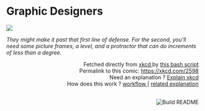 # <b>Graphic Designers</b>

[![](https://imgs.xkcd.com/comics/graphic_designers.png)](https://xkcd.com/2598)

<i>They might make it past that first line of defense. For the second, you&#39;ll need some picture frames, a level, and a protractor that can do increments of less than a degree.</i>

<div align="right">
  Fetched directly from
  <a href="https://xkcd.com">
    xkcd
  </a>
  by
  <a href="https://github.com/Vanille-N/Vanille-N/blob/master/fetch">
    this bash script
  </a>
</div>
<div align="right">
  Permalink to this comic:
  <a href="https://xkcd.com/2598">
    https://xkcd.com/2598
  </a>
</div>
<div align="right">
  Need an explanation ?
  <a href="https://www.explainxkcd.com/wiki/index.php/2598">
    Explain xkcd
  </a>
</div>
<div align="right">
  How does this work ?
  <a href="https://github.com/Vanille-N/Vanille-N/blob/master/.github/workflows/build.yml">
    workflow
  </a>
  |
  <a href="https://simonwillison.net/2020/Jul/10/self-updating-profile-readme/">
    related explanation
  </a>
</div><br>

<a href="https://github.com/Vanille-N/Vanille-N/actions"><img src="https://github.com/Vanille-N/Vanille-N/workflows/Build%20README/badge.svg" align="right" alt="Build README"></a>
